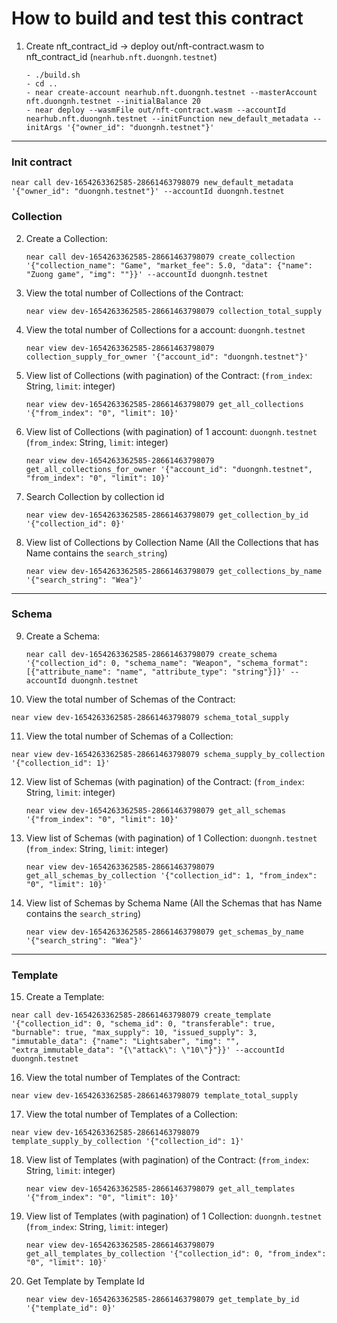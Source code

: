 # How to build and test this contract

1. Create nft_contract_id -> deploy out/nft-contract.wasm to nft_contract_id (`nearhub.nft.duongnh.testnet`)

   ```
   - ./build.sh
   - cd ..
   - near create-account nearhub.nft.duongnh.testnet --masterAccount nft.duongnh.testnet --initialBalance 20
   - near deploy --wasmFile out/nft-contract.wasm --accountId nearhub.nft.duongnh.testnet --initFunction new_default_metadata --initArgs '{"owner_id": "duongnh.testnet"}'
   ```

---

### Init contract

   ```
   near call dev-1654263362585-28661463798079 new_default_metadata '{"owner_id": "duongnh.testnet"}' --accountId duongnh.testnet
   ```

### Collection

2. Create a Collection:

   ```
   near call dev-1654263362585-28661463798079 create_collection '{"collection_name": "Game", "market_fee": 5.0, "data": {"name": "Zuong game", "img": ""}}' --accountId duongnh.testnet
   ```

3. View the total number of Collections of the Contract:

   ```
   near view dev-1654263362585-28661463798079 collection_total_supply
   ```

4. View the total number of Collections for a account: `duongnh.testnet`

   ```
   near view dev-1654263362585-28661463798079 collection_supply_for_owner '{"account_id": "duongnh.testnet"}'
   ```

5. View list of Collections (with pagination) of the Contract: (`from_index`: String, `limit`: integer)

   ```
   near view dev-1654263362585-28661463798079 get_all_collections '{"from_index": "0", "limit": 10}'
   ```

6. View list of Collections (with pagination) of 1 account: `duongnh.testnet` (`from_index`: String, `limit`: integer)

   ```
   near view dev-1654263362585-28661463798079 get_all_collections_for_owner '{"account_id": "duongnh.testnet", "from_index": "0", "limit": 10}'
   ```

7. Search Collection by collection id
   ```
   near view dev-1654263362585-28661463798079 get_collection_by_id '{"collection_id": 0}'
   ```

8. View list of Collections by Collection Name (All the Collections that has Name contains the `search_string`)
    ```
    near view dev-1654263362585-28661463798079 get_collections_by_name '{"search_string": "Wea"}'
    ```

---

### Schema

9. Create a Schema:

   ```
   near call dev-1654263362585-28661463798079 create_schema '{"collection_id": 0, "schema_name": "Weapon", "schema_format": [{"attribute_name": "name", "attribute_type": "string"}]}' --accountId duongnh.testnet
   ```

10. View the total number of Schemas of the Contract:

   ```
   near view dev-1654263362585-28661463798079 schema_total_supply
   ```

11. View the total number of Schemas of a Collection:

   ```
   near view dev-1654263362585-28661463798079 schema_supply_by_collection '{"collection_id": 1}'
   ```

12. View list of Schemas (with pagination) of the Contract: (`from_index`: String, `limit`: integer)

    ```
    near view dev-1654263362585-28661463798079 get_all_schemas '{"from_index": "0", "limit": 10}'
    ```

13. View list of Schemas (with pagination) of 1 Collection: `duongnh.testnet` (`from_index`: String, `limit`: integer)

    ```
    near view dev-1654263362585-28661463798079 get_all_schemas_by_collection '{"collection_id": 1, "from_index": "0", "limit": 10}'
    ```

14. View list of Schemas by Schema Name (All the Schemas that has Name contains the `search_string`)
    ```
    near view dev-1654263362585-28661463798079 get_schemas_by_name '{"search_string": "Wea"}'
    ```

---

### Template

15. Create a Template:

   ```
   near call dev-1654263362585-28661463798079 create_template '{"collection_id": 0, "schema_id": 0, "transferable": true, "burnable": true, "max_supply": 10, "issued_supply": 3, "immutable_data": {"name": "Lightsaber", "img": "", "extra_immutable_data": "{\"attack\": \"10\"}"}}' --accountId duongnh.testnet
   ```

16. View the total number of Templates of the Contract:

   ```
   near view dev-1654263362585-28661463798079 template_total_supply
   ```

17. View the total number of Templates of a Collection:

   ```
   near view dev-1654263362585-28661463798079 template_supply_by_collection '{"collection_id": 1}'
   ```

18. View list of Templates (with pagination) of the Contract: (`from_index`: String, `limit`: integer)

    ```
    near view dev-1654263362585-28661463798079 get_all_templates '{"from_index": "0", "limit": 10}'
    ```

19. View list of Templates (with pagination) of 1 Collection: `duongnh.testnet` (`from_index`: String, `limit`: integer)

    ```
    near view dev-1654263362585-28661463798079 get_all_templates_by_collection '{"collection_id": 0, "from_index": "0", "limit": 10}'
    ```

20. Get Template by Template Id
    ```
    near view dev-1654263362585-28661463798079 get_template_by_id '{"template_id": 0}'
    ```
